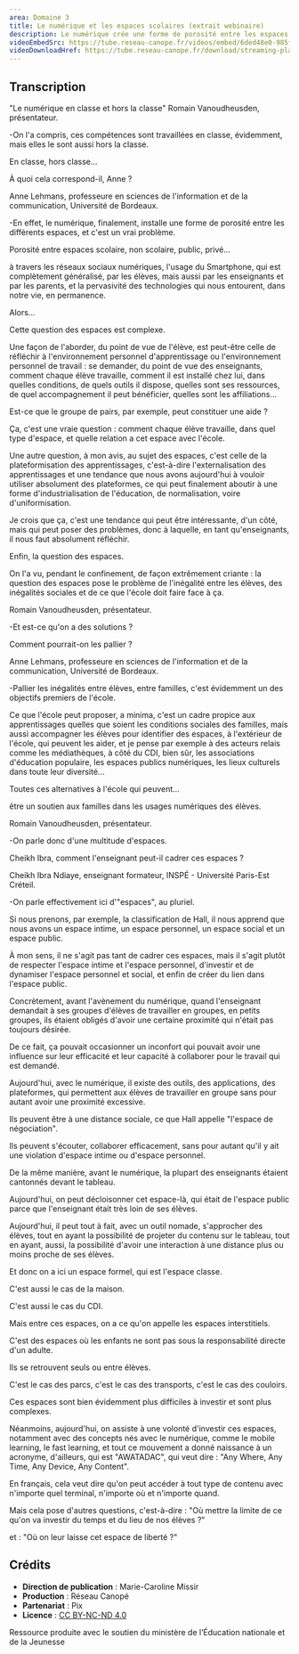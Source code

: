 ```yaml
---
area: Domaine 3
title: Le numérique et les espaces scolaires (extrait webinaire)
description: Le numérique crée une forme de porosité entre les espaces scolaires (la classe), les espaces interstitiels et sociaux (les couloirs de l'établissement ou l'extérieur) et privés (à la maison). La tendance du ATAWADAC, qui veut dire anytime, anywhere, any device, any content (accéder à tout type de contenus, sur n'importe quel appareil, n'importe où et n'importe quand), interroge les enseignants sur la manière d'investir ces espaces et l'accompagnement à proposer aux élèves. Avec Anne Lehmans, professeure en sciences de l’information et de la communication, et Cheikh Ibra Ndiaye, enseignant formateur en didactique des langues et en numérique éducatif, doctorant en sciences de l’éducation. Extrait du webinaire « Les compétences numériques en classe et hors temps de classe »."
videoEmbedSrc: https://tube.reseau-canope.fr/videos/embed/6ded48e0-985f-4c50-adee-a1f737bfadaa
videoDownloadHref: https://tube.reseau-canope.fr/download/streaming-playlists/hls/videos/6ded48e0-985f-4c50-adee-a1f737bfadaa-1080-fragmented.mp4
---
```


## Transcription

"Le numérique en classe et hors la classe" Romain Vanoudheusden, présentateur.

\-On l'a compris, ces compétences sont travaillées en classe, évidemment, mais elles le sont aussi hors la classe.

En classe, hors classe...

À quoi cela correspond-il, Anne ?

Anne Lehmans, professeure en sciences de l'information et de la communication, Université de Bordeaux.

\-En effet, le numérique, finalement, installe une forme de porosité entre les différents espaces, et c'est un vrai problème.

Porosité entre espaces scolaire, non scolaire, public, privé...

à travers les réseaux sociaux numériques, l'usage du Smartphone, qui est complètement généralisé, par les élèves, mais aussi par les enseignants et par les parents, et la pervasivité des technologies qui nous entourent, dans notre vie, en permanence.

Alors...

Cette question des espaces est complexe.

Une façon de l'aborder, du point de vue de l'élève, est peut-être celle de réfléchir à l'environnement personnel d'apprentissage ou l'environnement personnel de travail : se demander, du point de vue des enseignants, comment chaque élève travaille, comment il est installé chez lui, dans quelles conditions, de quels outils il dispose, quelles sont ses ressources, de quel accompagnement il peut bénéficier, quelles sont les affiliations...

Est-ce que le groupe de pairs, par exemple, peut constituer une aide ?

Ça, c'est une vraie question : comment chaque élève travaille, dans quel type d'espace, et quelle relation a cet espace avec l'école.

Une autre question, à mon avis, au sujet des espaces, c'est celle de la plateformisation des apprentissages, c'est-à-dire l'externalisation des apprentissages et une tendance que nous avons aujourd'hui à vouloir utiliser absolument des plateformes, ce qui peut finalement aboutir à une forme d'industrialisation de l'éducation, de normalisation, voire d'uniformisation.

Je crois que ça, c'est une tendance qui peut être intéressante, d'un côté, mais qui peut poser des problèmes, donc à laquelle, en tant qu'enseignants, il nous faut absolument réfléchir.

Enfin, la question des espaces.

On l'a vu, pendant le confinement, de façon extrêmement criante : la question des espaces pose le problème de l'inégalité entre les élèves, des inégalités sociales et de ce que l'école doit faire face à ça.

Romain Vanoudheusden, présentateur.

\-Et est-ce qu'on a des solutions ?

Comment pourrait-on les pallier ?

Anne Lehmans, professeure en sciences de l'information et de la communication, Université de Bordeaux.

\-Pallier les inégalités entre élèves, entre familles, c'est évidemment un des objectifs premiers de l'école.

Ce que l'école peut proposer, a minima, c'est un cadre propice aux apprentissages quelles que soient les conditions sociales des familles, mais aussi accompagner les élèves pour identifier des espaces, à l'extérieur de l'école, qui peuvent les aider, et je pense par exemple à des acteurs relais comme les médiathèques, à côté du CDI, bien sûr, les associations d'éducation populaire, les espaces publics numériques, les lieux culturels dans toute leur diversité...

Toutes ces alternatives à l'école qui peuvent...

être un soutien aux familles dans les usages numériques des élèves.

Romain Vanoudheusden, présentateur.

\-On parle donc d'une multitude d'espaces.

Cheikh Ibra, comment l'enseignant peut-il cadrer ces espaces ?

Cheikh Ibra Ndiaye, enseignant formateur, INSPÉ - Université Paris-Est Créteil.

\-On parle effectivement ici d'"espaces", au pluriel.

Si nous prenons, par exemple, la classification de Hall, il nous apprend que nous avons un espace intime, un espace personnel, un espace social et un espace public.

À mon sens, il ne s'agit pas tant de cadrer ces espaces, mais il s'agit plutôt de respecter l'espace intime et l'espace personnel, d'investir et de dynamiser l'espace personnel et social, et enfin de créer du lien dans l'espace public.

Concrètement, avant l'avènement du numérique, quand l'enseignant demandait à ses groupes d'élèves de travailler en groupes, en petits groupes, ils étaient obligés d'avoir une certaine proximité qui n'était pas toujours désirée.

De ce fait, ça pouvait occasionner un inconfort qui pouvait avoir une influence sur leur efficacité et leur capacité à collaborer pour le travail qui est demandé.

Aujourd'hui, avec le numérique, il existe des outils, des applications, des plateformes, qui permettent aux élèves de travailler en groupe sans pour autant avoir une proximité excessive.

Ils peuvent être à une distance sociale, ce que Hall appelle "l'espace de négociation".

Ils peuvent s'écouter, collaborer efficacement, sans pour autant qu'il y ait une violation d'espace intime ou d'espace personnel.

De la même manière, avant le numérique, la plupart des enseignants étaient cantonnés devant le tableau.

Aujourd'hui, on peut décloisonner cet espace-là, qui était de l'espace public parce que l'enseignant était très loin de ses élèves.

Aujourd'hui, il peut tout à fait, avec un outil nomade, s'approcher des élèves, tout en ayant la possibilité de projeter du contenu sur le tableau, tout en ayant, aussi, la possibilité d'avoir une interaction à une distance plus ou moins proche de ses élèves.

Et donc on a ici un espace formel, qui est l'espace classe.

C'est aussi le cas de la maison.

C'est aussi le cas du CDI.

Mais entre ces espaces, on a ce qu'on appelle les espaces interstitiels.

C'est des espaces où les enfants ne sont pas sous la responsabilité directe d'un adulte.

Ils se retrouvent seuls ou entre élèves.

C'est le cas des parcs, c'est le cas des transports, c'est le cas des couloirs.

Ces espaces sont bien évidemment plus difficiles à investir et sont plus complexes.

Néanmoins, aujourd'hui, on assiste à une volonté d'investir ces espaces, notamment avec des concepts nés avec le numérique, comme le mobile learning, le fast learning, et tout ce mouvement a donné naissance à un acronyme, d'ailleurs, qui est "AWATADAC", qui veut dire : "Any Where, Any Time, Any Device, Any Content".

En français, cela veut dire qu'on peut accéder à tout type de contenu avec n'importe quel terminal, n'importe où et n'importe quand.

Mais cela pose d'autres questions, c'est-à-dire : "Où mettre la limite de ce qu'on va investir du temps et du lieu de nos élèves ?"

et : "Où on leur laisse cet espace de liberté ?"

## Crédits

- **Direction de publication** : Marie-Caroline Missir
- **Production** : Réseau Canopé
- **Partenariat** : Pix
- **Licence** : [CC BY-NC-ND 4.0](https://creativecommons.org/licenses/by-nc-nd/4.0/deed.fr)

Ressource produite avec le soutien du ministère de l’Éducation nationale et de la Jeunesse
